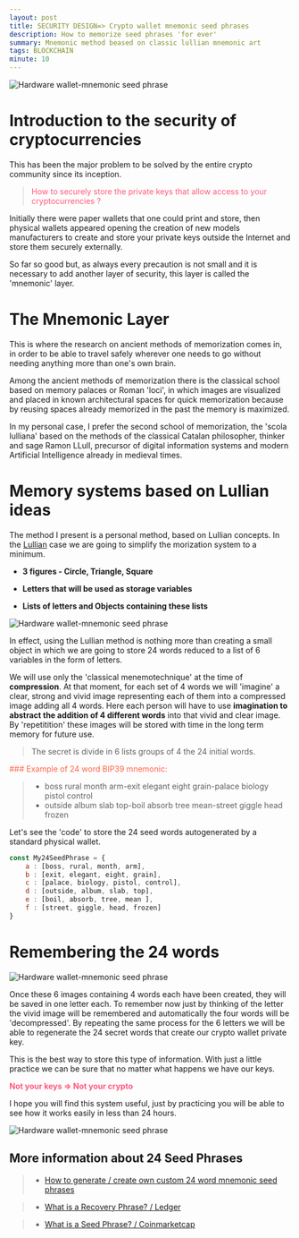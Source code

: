```yaml
---
layout: post
title: SECURITY DESIGN=> Crypto wallet mnemonic seed phrases
description: How to memorize seed phrases 'for ever'
summary: Mnemonic method beased on classic lullian mnemonic art
tags: BLOCKCHAIN
minute: 10
---
```


![Hardware wallet-mnemonic seed phrase](/assets/images/art/SEEDS/0.png)

# Introduction to the security of cryptocurrencies
This has been the major problem to be solved by the entire crypto community since its inception. 
> <span style="color:#ff597d">How to securely store the private keys that allow access to your cryptocurrencies ? </span>

Initially there were paper wallets that one could print and store, then physical wallets appeared opening the creation of new models manufacturers to create and store your private keys outside the Internet and store them securely externally.

So far so good but, as always every precaution is not small and it is necessary to add another layer of security, this layer is called the 'mnemonic' layer.

# The Mnemonic Layer
This is where the research on ancient methods of memorization comes in, in order to be able to travel safely wherever one needs to go without needing anything more than one's own brain.

Among the ancient methods of memorization there is the classical school based on memory palaces or Roman 'loci', in which images are visualized and placed in known architectural spaces for quick memorization because by reusing spaces already memorized in the past the memory is maximized.

In my personal case, I prefer the second school of memorization, the 'scola lulliana' based on the methods of the classical Catalan philosopher, thinker and sage Ramon LLull, precursor of digital information systems and modern Artificial Intelligence already in medieval times.

# Memory systems based on Lullian ideas
The method I present is a personal method, based on Lullian concepts. In the [Lullian](https://pure.uvt.nl/ws/portalfiles/portal/1439970/fulltext.pdf) case we are going to simplify the morization system to a minimum.

* __3 figures - Circle, Triangle, Square__

* __Letters that will be used as storage variables__

* __Lists of letters and Objects containing these lists__

![Hardware wallet-mnemonic seed phrase](/assets/images/art/SEEDS/A.png)

In effect, using the Lullian method is nothing more than creating a small object in which we are going to store 24 words reduced to a list of 6 variables in the form of letters.

We will use only the 'classical menemotechnique' at the time of __compression__. At that moment, for each set of 4 words we will 'imagine' a clear, strong and vivid image representing each of them into a compressed image adding all 4 words. Here each person will have to use __imagination to abstract the addition of 4 different words__ into that vivid and clear image. By 'repetitition' these images will be stored with time in the long term memory for future use.

> The secret is divide in 6 lists groups of 4 the 24 initial words.

<span style="color:tomato"> ### Example of 24 word BIP39 mnemonic:</span>
> * boss rural month arm-exit elegant eight grain-palace biology pistol control 
> * outside album slab top-boil absorb tree mean-street giggle head frozen

Let's see the 'code' to store the 24 seed words autogenerated by a standard physical wallet.

```javascript
const My24SeedPhrase = {
    a : [boss, rural, month, arm],
    b : [exit, elegant, eight, grain],
    c : [palace, biology, pistol, control],
    d : [outside, album, slab, top],
    e : [boil, absorb, tree, mean ],
    f : [street, giggle, head, frozen]
}
```

# Remembering the 24 words

![Hardware wallet-mnemonic seed phrase](/assets/images/art/SEEDS/B.png)

Once these 6 images containing 4 words each have been created, they will be saved in one letter each. To remember now just by thinking of the letter the vivid image will be remembered and automatically the four words will be 'decompressed'. By repeating the same process for the 6 letters we will be able to regenerate the 24 secret words that create our crypto wallet private key.

This is the best way to store this type of information. With just a little practice we can be sure that no matter what happens we have our keys.

<span style="color:#ff597d">__Not your keys => Not your crypto__</span>

I hope you will find this system useful, just by practicing you will be able to see how it works easily in less than 24 hours.

![Hardware wallet-mnemonic seed phrase](/assets/images/art/SEEDS/C.png)


## More information about 24 Seed Phrases

> * [How to generate / create own custom 24 word mnemonic seed phrases](https://allprivatekeys.com/mnemonic-code-converter)

> * [What is a Recovery Phrase? / Ledger](https://www.ledger.com/academy/crypto/what-is-a-recovery-phrase)

> * [What is a Seed Phrase? / Coinmarketcap](https://coinmarketcap.com/alexandria/glossary/seed)

